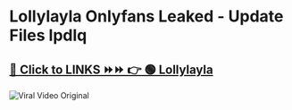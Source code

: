
 # Lollylayla Onlyfans Leaked - Update Files lpdlq

## <h2><a href="https://clipsfans.com/Lollylayla&ref=git">🔗 Click to LINKS ⏩⏩ 👉 🟢 Lollylayla </a></h2>

<a href="https://clipsfans.com/Lollylayla&ref=git" rel="nofollow" data-target="animated-image.originalLink"><img src="https://i.ibb.co.com/xMMVF88/686577567.gif" alt="Viral Video Original" style="max-width: 100%; display: inline-block;" data-target="animated-image.originalImage"></a>

